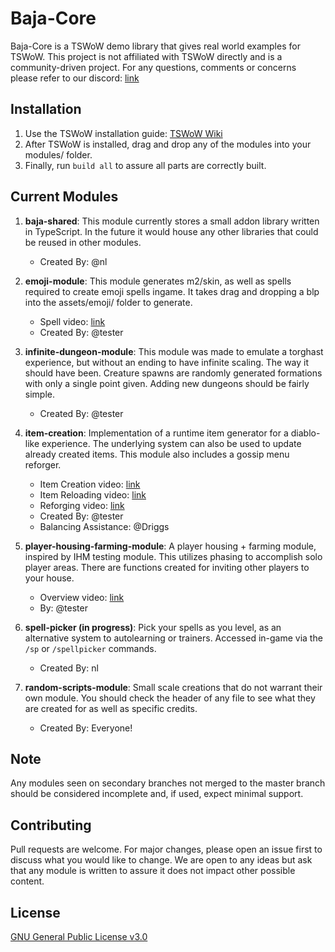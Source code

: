 # Baja-Core
Baja-Core is a TSWoW demo library that gives real world examples for TSWoW. This project is not affiliated with TSWoW directly and is a community-driven project. For any questions, comments or concerns please refer to our discord: [link](https://discord.gg/Zy2PY9C3n3)

## Installation
1. Use the TSWoW installation guide: [TSWoW Wiki](https://tswow.github.io/tswow-wiki/home/) 
2. After TSWoW is installed, drag and drop any of the modules into your modules/ folder.
3. Finally, run `build all` to assure all parts are correctly built.

## Current Modules
1. **baja-shared**: This module currently stores a small addon library written in TypeScript. In the future it would house any other libraries that could be reused in other modules. 
    * Created By: @nl

2. **emoji-module**: This module generates m2/skin, as well as spells required to create emoji spells ingame. It takes drag and dropping a blp into the assets/emoji/ folder to generate. 
    * Spell video: [link](https://streamable.com/rfvj7f)
    * Created By: @tester

3. **infinite-dungeon-module**: This module was made to emulate a torghast experience, but without an ending to have infinite scaling. The way it should have been. Creature spawns are randomly generated formations with only a single point given. Adding new dungeons should be fairly simple. 
    * Created By: @tester

4. **item-creation**: Implementation of a runtime item generator for a diablo-like experience. The underlying system can also be used to update already created items. This module also includes a gossip menu reforger.
    * Item Creation video: [link](https://streamable.com/trrnk8)
    * Item Reloading video: [link](https://streamable.com/03u64f)
    * Reforging video: [link](https://streamable.com/x3fx7j)
    * Created By: @tester
    * Balancing Assistance: @Driggs

5. **player-housing-farming-module**: A player housing + farming module, inspired by IHM testing module. This utilizes phasing to accomplish solo player areas. There are functions created for inviting other players to your house.
    * Overview video: [link](https://streamable.com/4n9umf)
    * By: @tester

6. **spell-picker (in progress)**: Pick your spells as you level, as an alternative system to autolearning or trainers. Accessed in-game via the `/sp` or `/spellpicker` commands.
    * Created By: nl

7. **random-scripts-module**: Small scale creations that do not warrant their own module. You should check the header of any file to see what they are created for as well as specific credits.
    * Created By: Everyone!

## Note
Any modules seen on secondary branches not merged to the master branch should be considered incomplete and, if used, expect minimal support.

## Contributing
Pull requests are welcome. For major changes, please open an issue first to discuss what you would like to change. We are open to any ideas but ask that any module is written to assure it does not impact other possible content.

## License
[GNU General Public License v3.0](https://choosealicense.com/licenses/gpl-3.0/)
